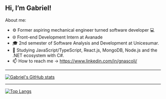 ## Hi, I’m Gabriel!
About me:
- ⚙️ Former aspiring mechanical engineer turned software developer 💻
- 🌐 Front-end Development Intern at Avanade
- 🎓 2nd semester of Software Analysis and Development at Unicesumar.
- 📖 Studying JavaScript/TypeScript, React.js, MongoDB, Node.js and the .NET ecosystem with C#.  
- 📫 How to reach me -> https://www.linkedin.com/in/gnascoli/

---

[![Gabriel's GitHub stats](https://github-readme-stats.vercel.app/api?username=gabriel-nascimento-91&show_icons=true&theme=radical)](https://github.com/gabriel-nascimento-91/github-readme-stats)

---

[![Top Langs](https://github-readme-stats.vercel.app/api/top-langs/?username=gabriel-nascimento-91&layout=compact)](https://github.com/anuraghazra/github-readme-stats)


<!---
gabriel-nascimento-91/gabriel-nascimento-91 is a ✨ special ✨ repository because its `README.md` (this file) appears on your GitHub profile.
You can click the Preview link to take a look at your changes.
--->
